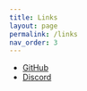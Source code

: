 ```yaml
---
title: Links
layout: page
permalink: /links
nav_order: 3
---
```

 
 * [GitHub][URL_1]
 * [Discord][URL_2]


[URL_1]: https://github.com/TBR-Development
[URL_2]: https://dsc.gg/the-back-room/